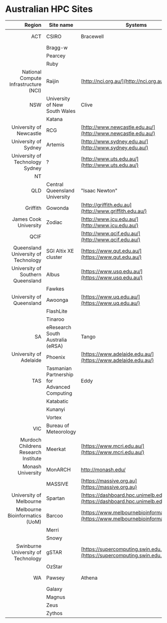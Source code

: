 # Australian HPC Sites

Region | Site name | Systems | Website
------:|-----------|---------|--------
ACT | CSIRO  | Bracewell | [http://csiro.au/](http://csiro.au/)
| | Bragg-w |
| | Pearcey |
| | Ruby |
| National Compute Infrastructure (NCI) | Raijin | [http://nci.org.au/](http://nci.org.au/)
NSW | University of New South Wales | Clive | [http://www.unsw.edu.au](http://www.unsw.edu.au)
| | Katana |
| University of Newcastle | RCG | [http://www.newcastle.edu.au/](http://www.newcastle.edu.au/)
| University of Sydney | Artemis | [http://www.sydney.edu.au/](http://www.sydney.edu.au/)
| University of Technology Sydney | ? | [http://www.uts.edu.au/](http://www.uts.edu.au/)
NT | | |
QLD | Central Queensland University | "Isaac Newton" | [http://www.cqu.edu.au](http://www.cqu.edu.au/)
| Griffith | Gowonda | [http://griffith.edu.au](http://www.griffith.edu.au/)
| James Cook University | Zodiac | [http://www.jcu.edu.au/](http://www.jcu.edu.au/)
| QCIF | | [http://www.qcif.edu.au/](http://www.qcif.edu.au/)
| Queensland University of Technology | SGI Altix XE cluster | [https://www.qut.edu.au/](https://www.qut.edu.au/)
| University of Southern Queensland  | Albus | [https://www.usq.edu.au/](https://www.usq.edu.au/)
| | Fawkes |
| University of Queensland  | Awoonga | [https://www.uq.edu.au/](https://www.uq.edu.au/)
| | FlashLite |
| | Tinaroo |
SA | eResearch South Australia (eRSA)  | Tango | [https://www.ersa.edu.au/](https://www.ersa.edu.au/)
| University of Adelaide  | Phoenix | [https://www.adelaide.edu.au/](https://www.adelaide.edu.au/)
TAS | Tasmanian Partnership for Advanced Computing | Eddy | [http://www.tpac.org.au](http://www.tpac.org.au)
| | Katabatic |
| | Kunanyi |
| | Vortex |
VIC | Bureau of Meteorology  | | [http://www.bom.gov.au/](http://www.bom.gov.au/)
| Murdoch Childrens Research Institute  | Meerkat | [https://www.mcri.edu.au/](https://www.mcri.edu.au/)
| Monash University  | MonARCH | http://monash.edu/
| | MASSIVE | [https://massive.org.au](https://massive.org.au)
| University of Melbourne  | Spartan | [https://dashboard.hpc.unimelb.edu.au/](https://dashboard.hpc.unimelb.edu.au/)
| Melbourne Bioinformatics (UoM) | Barcoo | [https://www.melbournebioinformatics.org.au/](https://www.melbournebioinformatics.org.au/)
|  | Merri |
|  | Snowy |
| Swinburne University of Technology  | gSTAR | [https://supercomputing.swin.edu.au/](https://supercomputing.swin.edu.au/)
| | OzStar |
WA | Pawsey | Athena | [https://www.pawsey.org.au/](https://www.pawsey.org.au/)
| | Galaxy |
| | Magnus |
| | Zeus |
| | Zythos |
